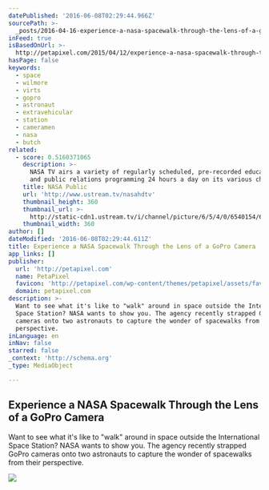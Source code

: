 ```yaml
---
datePublished: '2016-06-08T02:29:44.966Z'
sourcePath: >-
  _posts/2016-04-16-experience-a-nasa-spacewalk-through-the-lens-of-a-gopro-came.md
inFeed: true
isBasedOnUrl: >-
  http://petapixel.com/2015/04/12/experience-a-nasa-spacewalk-through-the-lens-of-a-gopro-camera/
hasPage: false
keywords:
  - space
  - wilmore
  - virts
  - gopro
  - astronaut
  - extravehicular
  - station
  - cameramen
  - nasa
  - butch
related:
  - score: 0.5160371065
    description: >-
      NASA TV airs a variety of regularly scheduled, pre-recorded educational
      and public relations programming 24 hours a day on its various channels.
    title: NASA Public
    url: 'http://www.ustream.tv/nasahdtv'
    thumbnail_height: 360
    thumbnail_url: >-
      http://static-cdn1.ustream.tv/i/channel/picture/6/5/4/0/6540154/6540154_nasatv_public_hr_1330361732,640x360,b:1.jpg
    thumbnail_width: 360
author: []
dateModified: '2016-06-08T02:29:44.611Z'
title: Experience a NASA Spacewalk Through the Lens of a GoPro Camera
app_links: []
publisher:
  url: 'http://petapixel.com'
  name: PetaPixel
  favicon: 'http://petapixel.com/wp-content/themes/petapixel/assets/favicon.ico'
  domain: petapixel.com
description: >-
  Want to see what it's like to "walk" around in space outside the International
  Space Station? NASA wants to show you. The agency recently strapped GoPro
  cameras onto two astronauts to capture the wonder of spacewalks from their
  perspective.
inLanguage: en
inNav: false
starred: false
_context: 'http://schema.org'
_type: MediaObject

---
```

<article style=""><h1>Experience a NASA Spacewalk Through the Lens of a GoPro Camera</h1><p>Want to see what it's like to "walk" around in space outside the International Space Station? NASA wants to show you. The agency recently strapped GoPro cameras onto two astronauts to capture the wonder of spacewalks from their perspective.</p><img src="http://petapixel.com/assets/uploads/2015/04/spacewalk.jpg" /></article>